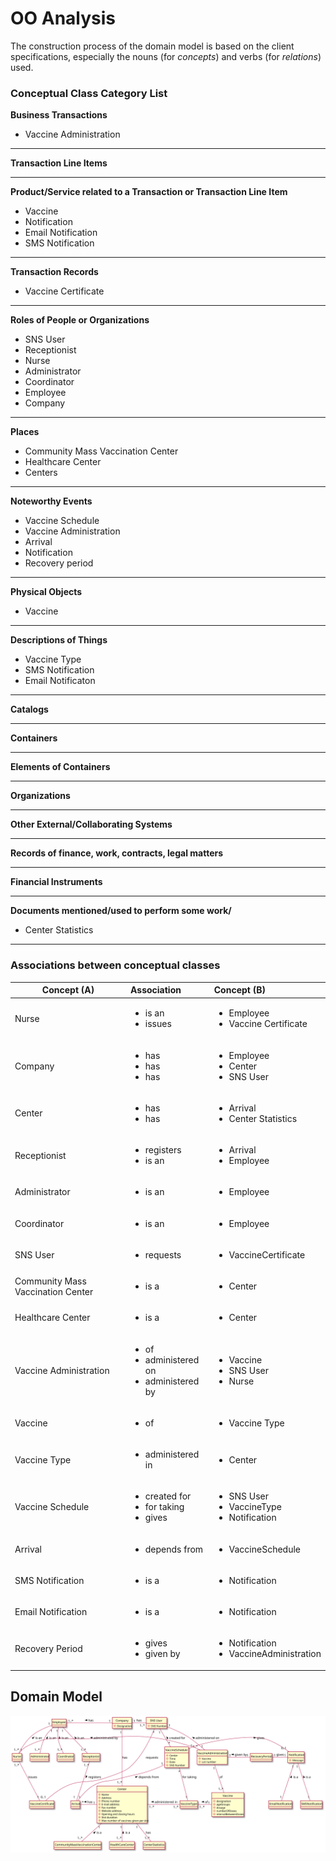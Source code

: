 # OO Analysis #

The construction process of the domain model is based on the client specifications, especially the nouns (for _concepts_) and verbs (for _relations_) used. 


### **Conceptual Class Category List** ###

**Business Transactions**

* Vaccine Administration

---

**Transaction Line Items**

---

**Product/Service related to a Transaction or Transaction Line Item**

* Vaccine
* Notification
* Email Notification
* SMS Notification
 
---


**Transaction Records**

* Vaccine Certificate

---  


**Roles of People or Organizations**

* SNS User
* Receptionist
* Nurse
* Administrator
* Coordinator
* Employee
* Company
---


**Places**

* Community Mass Vaccination Center
* Healthcare Center
* Centers

---

**Noteworthy Events**

* Vaccine Schedule
* Vaccine Administration
* Arrival
* Notification
* Recovery period


---


**Physical Objects**

* Vaccine

---


**Descriptions of Things**

* Vaccine Type
* SMS Notification
* Email Notificaton


---


**Catalogs**


---


**Containers**

 

---


**Elements of Containers**


---


**Organizations**


---

**Other External/Collaborating Systems**

 


---


**Records of finance, work, contracts, legal matters**



---


**Financial Instruments**

 

---


**Documents mentioned/used to perform some work/**

* Center Statistics
---



### **Associations between conceptual classes**





| Concept (A) 		                    | Association   	                                                      | Concept (B)                                                         |
|-----------------------------------|:---------------------------------------------------------------------|:--------------------------------------------------------------------|
| Nurse                             | <ul><li>is an</li><li>issues</li></ul>                               | <ul><li>Employee</li><li>Vaccine Certificate</li></ul>              |
| Company                           | <ul><li>has</li><li>has</li><li>has</li></ul>                        | <ul><li>Employee</li><li>Center</li><li>SNS User</li></ul>          |
| Center                            | <ul><li>has</li><li>has</li></ul>                                    | <ul><li>Arrival</li><li>Center Statistics</li></ul>                 |
| Receptionist                      | <ul><li>registers</li><li>is an</li></ul>                            | <ul><li>Arrival</li><li>Employee</li></ul>                          |
| Administrator                     | <ul><li>is an</li></ul>                                              | <ul><li>Employee</li></ul>                                          |
| Coordinator                       | <ul><li>is an</li></ul>                                              | <ul><li>Employee</li></ul>                                          |
| SNS User                          | <ul><li>requests</li></ul>                                           | <ul><li>VaccineCertificate</li></ul>                                |
| Community Mass Vaccination Center | <ul><li>is a</li></ul>                                               | <ul><li>Center</li></ul>                                            |
| Healthcare Center                 | <ul><li>is a</li></ul>                                               | <ul><li>Center</li></ul>                                            |
| Vaccine Administration            | <ul><li>of</li><li>administered on</li><li>administered by</li></ul> | <ul><li>Vaccine</li><li>SNS User</li><li>Nurse</li></ul>            |
| Vaccine                           | <ul><li>of</li></ul>                                                 | <ul><li>Vaccine Type</li></ul>                                      |
| Vaccine Type                      | <ul><li>administered in</li></ul>                                    | <ul><li>Center</li></ul>                                            |
| Vaccine Schedule                  | <ul><li>created for</li><li>for taking</li><li>gives</li></ul>       | <ul><li>SNS User</li><li>VaccineType</li><li>Notification</li></ul> |
| Arrival                           | <ul><li>depends from</li></ul>                                       | <ul><li>VaccineSchedule</li></ul>                                   |
| SMS Notification                  | <ul><li>is a</li></ul>                                               | <ul><li>Notification</li></ul>                                      |
| Email Notification                | <ul><li>is a</li></ul>                                               | <ul><li>Notification</li></ul>                                      |
| Recovery Period                   | <ul><li>gives</li><li>given by</li></ul>                             | <ul><li>Notification</li><li>VaccineAdministration</li></ul>        |


## Domain Model

![DM.svg](DM.svg)




